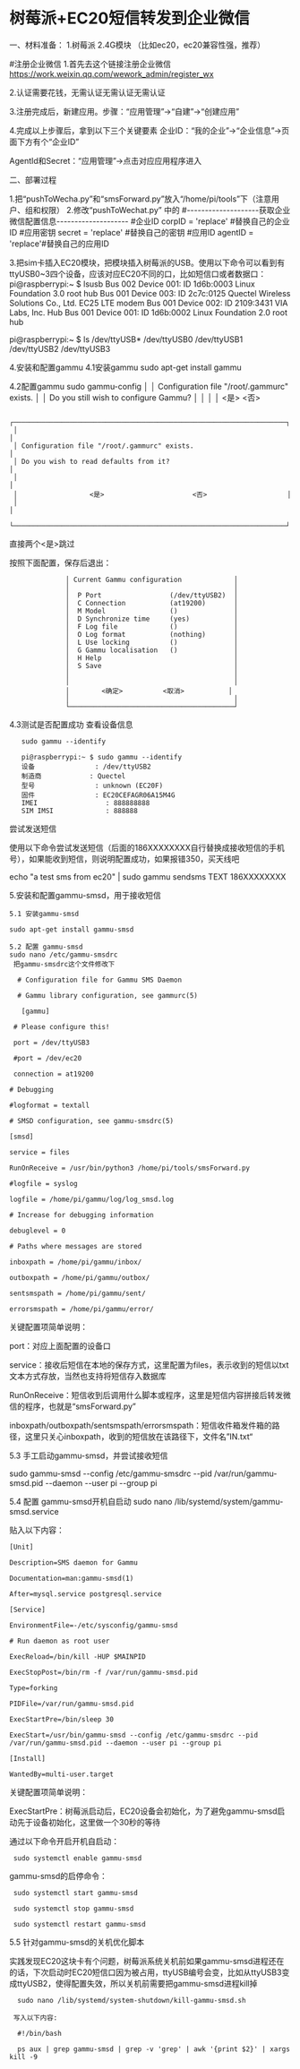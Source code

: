 # 树莓派+EC20短信转发到企业微信

一、材料准备：
1.树莓派
2.4G模块 （比如ec20，ec20兼容性强，推荐）

#注册企业微信
1.首先去这个链接注册企业微信
https://work.weixin.qq.com/wework_admin/register_wx

2.认证需要花钱，无需认证无需认证无需认证

3.注册完成后，新建应用。步骤：“应用管理”->“自建”->“创建应用”

4.完成以上步骤后，拿到以下三个关键要素
  企业ID：“我的企业”->“企业信息”->页面下方有个“企业ID”

   AgentId和Secret：“应用管理”->点击对应应用程序进入
  
二、部署过程

1.把“pushToWecha.py”和“smsForward.py”放入“/home/pi/tools”下（注意用户、组和权限）
2.修改“pushToWechat.py” 中的
   #--------------------获取企业微信配置信息--------------------
    #企业ID
    corpID  = 'replace' #替换自己的企业ID
    #应用密钥
    secret  = 'replace' #替换自己的密钥
    #应用ID
    agentID = 'replace'#替换自己的应用ID
    
 3.把sim卡插入EC20模块，把模块插入树莓派的USB。使用以下命令可以看到有 ttyUSB0~3四个设备，应该对应EC20不同的口，比如短信口或者数据口：
  pi@raspberrypi:~ $ lsusb
  Bus 002 Device 001: ID 1d6b:0003 Linux Foundation 3.0 root hub
  Bus 001 Device 003: ID 2c7c:0125 Quectel Wireless Solutions Co., Ltd. EC25 LTE modem
  Bus 001 Device 002: ID 2109:3431 VIA Labs, Inc. Hub
  Bus 001 Device 001: ID 1d6b:0002 Linux Foundation 2.0 root hub
  
  pi@raspberrypi:~ $ ls /dev/ttyUSB*
  /dev/ttyUSB0  /dev/ttyUSB1  /dev/ttyUSB2  /dev/ttyUSB3
  
4.安装和配置gammu
  4.1安装gammu
  sudo apt-get install gammu
  
  4.2配置gammu
  sudo gammu-config
                                                                      │
     │ Configuration file "/root/.gammurc" exists.                        │
     │ Do you still wish to configure Gammu?                              │
     │                                                                    │
     │                  <是>                      <否>                    
     
     
     ┌────────────────────────────────────────────────────────────────────┐
     │                                                                    │
     │ Configuration file "/root/.gammurc" exists.                        │
     │ Do you wish to read defaults from it?                              │
     │                                                                    │
     │                  <是>                      <否>                    │
     │                                                                    │
     └────────────────────────────────────────────────────────────────────┘

     
  直接两个<是>跳过
  
  按照下面配置，保存后退出：
  
  
                  │ Current Gammu configuration             │
                  │                                         │
                  │  P Port                 (/dev/ttyUSB2)  │
                  │  C Connection           (at19200)       │
                  │  M Model                ()              │
                  │  D Synchronize time     (yes)           │
                  │  F Log file             ()              │
                  │  O Log format           (nothing)       │
                  │  L Use locking          ()              │
                  │  G Gammu localisation   ()              │
                  │  H Help                                 │
                  │  S Save                                 │
                  │                                         │
                  │                                         │
                  │        <确定>          <取消>           │
                  │                                         │
                  └─────────────────────────────────────────┘
    
   4.3测试是否配置成功
      查看设备信息
      
       sudo gammu --identify
       
       pi@raspberrypi:~ $ sudo gammu --identify
       设备               : /dev/ttyUSB2
       制造商            : Quectel
       型号               : unknown (EC20F)
       固件               : EC20CEFAGR06A15M4G
       IMEI                 : 888888888
       SIM IMSI             : 888888
       
   尝试发送短信
   
   使用以下命令尝试发送短信（后面的186XXXXXXXX自行替换成接收短信的手机号），如果能收到短信，则说明配置成功，如果报错350，买天线吧
   
   echo "a test sms from ec20" | sudo gammu sendsms TEXT 186XXXXXXXX
   
  5.安装和配置gammu-smsd，用于接收短信
  
    5.1 安装gammu-smsd
    
    sudo apt-get install gammu-smsd
    
    5.2 配置 gammu-smsd
    sudo nano /etc/gammu-smsdrc
     把gammu-smsdrc这个文件修改下
     
      # Configuration file for Gammu SMS Daemon

      # Gammu library configuration, see gammurc(5)

       [gammu]

     # Please configure this!

     port = /dev/ttyUSB3

     #port = /dev/ec20

     connection = at19200

    # Debugging

    #logformat = textall

    # SMSD configuration, see gammu-smsdrc(5)

    [smsd]

    service = files

    RunOnReceive = /usr/bin/python3 /home/pi/tools/smsForward.py

    #logfile = syslog

    logfile = /home/pi/gammu/log/log_smsd.log

    # Increase for debugging information

    debuglevel = 0

    # Paths where messages are stored

    inboxpath = /home/pi/gammu/inbox/

    outboxpath = /home/pi/gammu/outbox/

    sentsmspath = /home/pi/gammu/sent/

    errorsmspath = /home/pi/gammu/error/
    
    
 关键配置项简单说明：

port：对应上面配置的设备口

service：接收后短信在本地的保存方式，这里配置为files，表示收到的短信以txt文本方式存放，当然也支持将短信存入数据库

RunOnReceive：短信收到后调用什么脚本或程序，这里是短信内容拼接后转发微信的程序，也就是“smsForward.py”

inboxpath/outboxpath/sentsmspath/errorsmspath：短信收件箱发件箱的路径，这里只关心inboxpath，收到的短信放在该路径下，文件名”IN<date>_<time>_<serial>_<sender>_<sequence>.txt“
    
   
   5.3 手工启动gammu-smsd，并尝试接收短信 
   
   sudo gammu-smsd --config /etc/gammu-smsdrc --pid /var/run/gammu-smsd.pid --daemon --user pi --group pi
   
   
   5.4 配置 gammu-smsd开机自启动
   sudo nano /lib/systemd/system/gammu-smsd.service
   
   贴入以下内容：
   
    [Unit]

    Description=SMS daemon for Gammu

    Documentation=man:gammu-smsd(1)

    After=mysql.service postgresql.service

    [Service]

    EnvironmentFile=-/etc/sysconfig/gammu-smsd

    # Run daemon as root user

    ExecReload=/bin/kill -HUP $MAINPID

    ExecStopPost=/bin/rm -f /var/run/gammu-smsd.pid

    Type=forking

    PIDFile=/var/run/gammu-smsd.pid

    ExecStartPre=/bin/sleep 30

    ExecStart=/usr/bin/gammu-smsd --config /etc/gammu-smsdrc --pid /var/run/gammu-smsd.pid --daemon --user pi --group pi

    [Install]

    WantedBy=multi-user.target
  
关键配置项简单说明：

ExecStartPre：树莓派启动后，EC20设备会初始化，为了避免gammu-smsd启动先于设备初始化，这里做一个30秒的等待

通过以下命令开启开机自启动：

     sudo systemctl enable gammu-smsd
     
 gammu-smsd的启停命令：
 
     sudo systemctl start gammu-smsd

     sudo systemctl stop gammu-smsd

     sudo systemctl restart gammu-smsd
     
 5.5 针对gammu-smsd的关机优化脚本
 
   实践发现EC20这块卡有个问题，树莓派系统关机前如果gammu-smsd进程还在的话，下次启动时EC20短信口因为被占用，ttyUSB编号会变，比如从ttyUSB3变成ttyUSB2，使得配置失效，所以关机前需要把gammu-smsd进程kill掉
     
      sudo nano /lib/systemd/system-shutdown/kill-gammu-smsd.sh
      
     写入以下内容:
     
      #!/bin/bash

      ps aux | grep gammu-smsd | grep -v 'grep' | awk '{print $2}' | xargs kill -9
  
